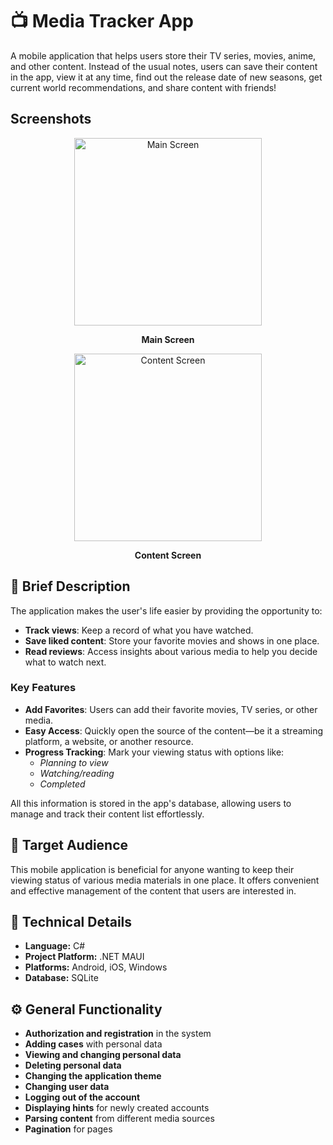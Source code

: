 # 📺 Media Tracker App

A mobile application that helps users store their TV series, movies, anime, and other content. Instead of the usual notes, users can save their content in the app, view it at any time, find out the release date of new seasons, get current world recommendations, and share content with friends!

## Screenshots

<div align="center">
  <img src="https://github.com/user-attachments/assets/6f49c6ad-3031-4e1d-8464-edc2c3537abd" alt="Main Screen" width="300"/>
  <p><strong>Main Screen</strong></p>
  
  <img src="https://github.com/user-attachments/assets/75a6df24-f7aa-40e5-b29c-ecc039d6550c" alt="Content Screen" width="300"/>
  <p><strong>Content Screen</strong></p>
</div>

## 📝 Brief Description

The application makes the user's life easier by providing the opportunity to:

- **Track views**: Keep a record of what you have watched.
- **Save liked content**: Store your favorite movies and shows in one place.
- **Read reviews**: Access insights about various media to help you decide what to watch next.

### Key Features

- **Add Favorites**: Users can add their favorite movies, TV series, or other media.
- **Easy Access**: Quickly open the source of the content—be it a streaming platform, a website, or another resource.
- **Progress Tracking**: Mark your viewing status with options like:
  - *Planning to view*
  - *Watching/reading*
  - *Completed*

All this information is stored in the app's database, allowing users to manage and track their content list effortlessly.

## 🎯 Target Audience

This mobile application is beneficial for anyone wanting to keep their viewing status of various media materials in one place. It offers convenient and effective management of the content that users are interested in.

## 🔧 Technical Details

- **Language:** C#
- **Project Platform:** .NET MAUI
- **Platforms:** Android, iOS, Windows
- **Database:** SQLite

## ⚙️ General Functionality

- **Authorization and registration** in the system
- **Adding cases** with personal data
- **Viewing and changing personal data**
- **Deleting personal data**
- **Changing the application theme**
- **Changing user data**
- **Logging out of the account**
- **Displaying hints** for newly created accounts
- **Parsing content** from different media sources
- **Pagination** for pages
